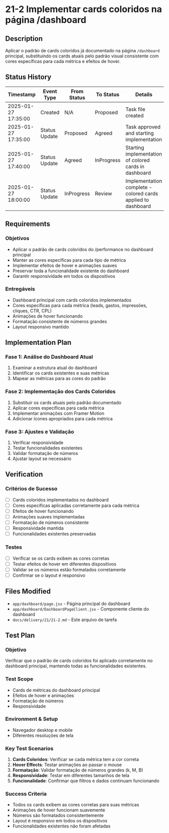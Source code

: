 # 21-2 Implementar cards coloridos na página /dashboard

## Description

Aplicar o padrão de cards coloridos já documentado na página `/dashboard` principal, substituindo os cards atuais pelo padrão visual consistente com cores específicas para cada métrica e efeitos de hover.

## Status History

| Timestamp | Event Type | From Status | To Status | Details | User |
|-----------|------------|-------------|-----------|---------|------|
| 2025-01-27 17:35:00 | Created | N/A | Proposed | Task file created | AI Agent |
| 2025-01-27 17:35:00 | Status Update | Proposed | Agreed | Task approved and starting implementation | AI Agent |
| 2025-01-27 17:40:00 | Status Update | Agreed | InProgress | Starting implementation of colored cards in dashboard | AI Agent |
| 2025-01-27 18:00:00 | Status Update | InProgress | Review | Implementation complete - colored cards applied to dashboard | AI Agent |

## Requirements

### Objetivos
- Aplicar o padrão de cards coloridos do /performance no dashboard principal
- Manter as cores específicas para cada tipo de métrica
- Implementar efeitos de hover e animações suaves
- Preservar toda a funcionalidade existente do dashboard
- Garantir responsividade em todos os dispositivos

### Entregáveis
- Dashboard principal com cards coloridos implementados
- Cores específicas para cada métrica (leads, gastos, impressões, cliques, CTR, CPL)
- Animações de hover funcionando
- Formatação consistente de números grandes
- Layout responsivo mantido

## Implementation Plan

### Fase 1: Análise do Dashboard Atual
1. Examinar a estrutura atual do dashboard
2. Identificar os cards existentes e suas métricas
3. Mapear as métricas para as cores do padrão

### Fase 2: Implementação dos Cards Coloridos
1. Substituir os cards atuais pelo padrão documentado
2. Aplicar cores específicas para cada métrica
3. Implementar animações com Framer Motion
4. Adicionar ícones apropriados para cada métrica

### Fase 3: Ajustes e Validação
1. Verificar responsividade
2. Testar funcionalidades existentes
3. Validar formatação de números
4. Ajustar layout se necessário

## Verification

### Critérios de Sucesso
- [ ] Cards coloridos implementados no dashboard
- [ ] Cores específicas aplicadas corretamente para cada métrica
- [ ] Efeitos de hover funcionando
- [ ] Animações suaves implementadas
- [ ] Formatação de números consistente
- [ ] Responsividade mantida
- [ ] Funcionalidades existentes preservadas

### Testes
- [ ] Verificar se os cards exibem as cores corretas
- [ ] Testar efeitos de hover em diferentes dispositivos
- [ ] Validar se os números estão formatados corretamente
- [ ] Confirmar se o layout é responsivo

## Files Modified

- `app/dashboard/page.jsx` - Página principal do dashboard
- `app/dashboard/DashboardPageClient.jsx` - Componente cliente do dashboard
- `docs/delivery/21/21-2.md` - Este arquivo de tarefa

## Test Plan

### Objetivo
Verificar que o padrão de cards coloridos foi aplicado corretamente no dashboard principal, mantendo todas as funcionalidades existentes.

### Test Scope
- Cards de métricas do dashboard principal
- Efeitos de hover e animações
- Formatação de números
- Responsividade

### Environment & Setup
- Navegador desktop e mobile
- Diferentes resoluções de tela

### Key Test Scenarios
1. **Cards Coloridos**: Verificar se cada métrica tem a cor correta
2. **Hover Effects**: Testar animações ao passar o mouse
3. **Formatação**: Validar formatação de números grandes (k, M, B)
4. **Responsividade**: Testar em diferentes tamanhos de tela
5. **Funcionalidade**: Confirmar que filtros e dados continuam funcionando

### Success Criteria
- Todos os cards exibem as cores corretas para suas métricas
- Animações de hover funcionam suavemente
- Números são formatados consistentemente
- Layout é responsivo em todos os dispositivos
- Funcionalidades existentes não foram afetadas 